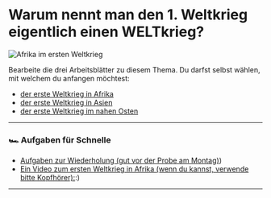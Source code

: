 # Warum nennt man den 1. Weltkrieg eigentlich einen **WELT**krieg?

![Afrika im ersten Weltkrieg](https://upload.wikimedia.org/wikipedia/commons/8/8a/Revue_des_troupes_-_Kribi_-_M%C3%A9diath%C3%A8que_de_l%27architecture_et_du_patrimoine_-_AP62T128688.jpg)

Bearbeite die drei Arbeitsblätter zu diesem Thema. Du darfst selbst wählen, mit welchem du anfangen möchtest: 

- [der erste Weltkrieg in Afrika](arbeitsblatt-wk1-afrika.md)
- [der erste Weltkrieg in Asien](arbeitsblatt-wk1-asien.md)
- [der erste Weltkrieg im nahen Osten](arbeitsblatt-wk1-nahost.md)

---

### 🏎️ Aufgaben für Schnelle

- [Aufgaben zur Wiederholung (gut vor der Probe am Montag)](gut%20vor%20der%20Probe%20am%20Montag))
- [Ein Video zum ersten Weltkrieg in Afrika (wenn du kannst, verwende bitte Kopfhörer):](wenn%20du%20kannst,%20verwende%20bitte%20Kopfhörer):)


---

